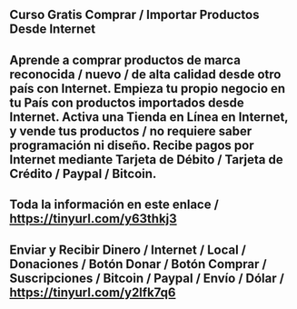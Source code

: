 Curso Gratis Comprar / Importar Productos Desde Internet
---------------------------------
Aprende a comprar productos de marca reconocida / nuevo / de alta calidad desde otro país con Internet.
Empieza tu propio negocio en tu País con productos importados desde Internet.
Activa una Tienda en Línea en Internet, y vende tus productos / no requiere saber programación ni diseño.
Recibe pagos por Internet mediante Tarjeta de Débito / Tarjeta de Crédito / Paypal / Bitcoin.
---------------------------------
Toda la información en este enlace / https://tinyurl.com/y63thkj3
---------------------------------
Enviar y Recibir Dinero / Internet / Local / Donaciones / Botón Donar / Botón Comprar / Suscripciones / Bitcoin / Paypal / Envío / Dólar / https://tinyurl.com/y2lfk7q6
---------------------------------
